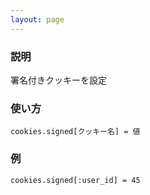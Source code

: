 ```yaml
---
layout: page
---
```


### 説明

署名付きクッキーを設定

### 使い方

    cookies.signed[クッキー名] = 値

### 例

    cookies.signed[:user_id] = 45
